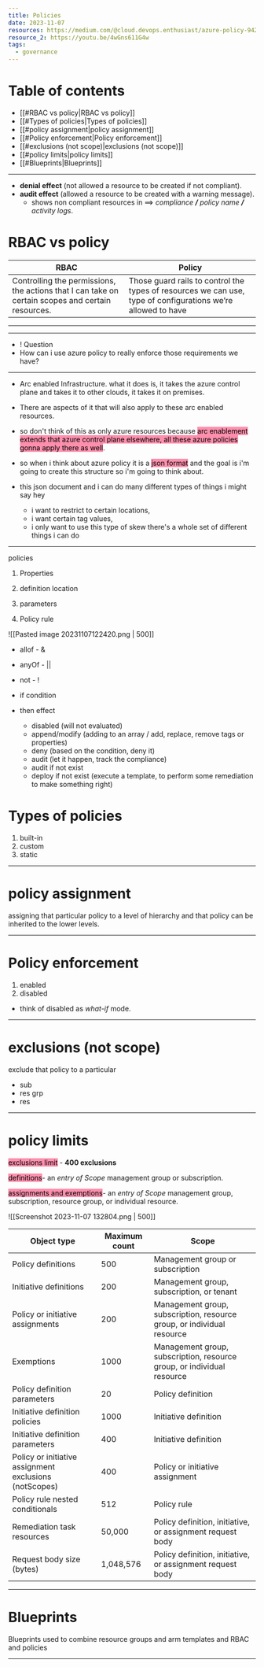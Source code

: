 ```yaml
---
title: Policies
date: 2023-11-07
resources: https://medium.com/@cloud.devops.enthusiast/azure-policy-942253b46a59
resource_2: https://youtu.be/4wGns611G4w
tags:
  - governance
---
```

# Table of contents

- [[#RBAC vs policy|RBAC vs policy]]
- [[#Types of policies|Types of policies]]
- [[#policy assignment|policy assignment]]
- [[#Policy enforcement|Policy enforcement]]
- [[#exclusions (not scope)|exclusions (not scope)]]
- [[#policy limits|policy limits]]
- [[#Blueprints|Blueprints]]

---

- **denial effect** (not allowed a resource to be created if not compliant).
- **audit effect** (allowed a resource to be created with a warning message).
	- shows non compliant resources in ==> *compliance **/** policy name **/** activity logs*.

# RBAC vs policy

| RBAC                                                                                              | Policy                                                                                                       |
| ------------------------------------------------------------------------------------------------- | ------------------------------------------------------------------------------------------------------------ |
| Controlling the permissions, the actions that I can take on certain scopes and certain resources. | Those guard rails to control the types of resources we can use, type of configurations we’re allowed to have | 

---

---

- ! Question
- How can i use azure policy to really enforce those requirements we have?

---

- Arc enabled Infrastructure. what it does is, it takes the azure control plane and takes it to other clouds, it takes it on premises.
- There are aspects of it that will also apply to these arc enabled resources.
- so don't think of this as only azure resources because <mark style="background: #FF5582A6;">arc enablement extends that azure control plane elsewhere, all these azure policies gonna apply there as well</mark>.

- so when i think about azure policy it is a <mark style="background: #FF5582A6;">json format</mark> and the goal is i'm going to create this structure so i'm going to think about.
- this json document and i can do many different types of things i might say hey 
	- i want to restrict to certain locations, 
	- i want certain tag values, 
	- i only want to use this type of skew 
	there's a whole set of different things i can do

---

policies

1. Properties

2. definition location

3. parameters

4. Policy rule

![[Pasted image 20231107122420.png | 500]]
- allof - &
- anyOf - ||
- not - !

- if condition
- then effect
	- disabled (will not evaluated)
	- append/modify (adding to an array / add, replace, remove tags or properties)
	- deny (based on the condition, deny it)
	- audit (let it happen, track the compliance)
	- audit if not exist
	- deploy if not exist (execute a template, to perform some remediation to make something right)

# Types of policies

1. built-in
2. custom
3. static

---
# policy assignment

assigning that particular policy to a level of hierarchy and that policy can be inherited to the lower levels.

---
# Policy enforcement

1. enabled
2. disabled

- think of disabled as *what-if* mode.

---
# exclusions (not scope)

exclude that policy to a particular
- sub
- res grp
- res

---

# policy limits


<mark style="background: #FF5582A6;">exclusions limit</mark> - **400 exclusions**

<mark style="background: #FF5582A6;">definitions</mark>- an *entry of Scope*
	management group or
	subscription. 
	
<mark style="background: #FF5582A6;">assignments and exemptions</mark>- an *entry of Scope*
	management group,
	subscription, 
	resource group, or 
	individual resource.

![[Screenshot 2023-11-07 132804.png | 500]]

|Object type|Maximum count|Scope|
|---|---|---|
|Policy definitions|500|Management group or subscription|
|Initiative definitions|200|Management group, subscription, or tenant|
|Policy or initiative assignments|200|Management group, subscription, resource group, or individual resource|
|Exemptions|1000|Management group, subscription, resource group, or individual resource|
|Policy definition parameters|20|Policy definition|
|Initiative definition policies|1000|Initiative definition|
|Initiative definition parameters|400|Initiative definition|
|Policy or initiative assignment exclusions (notScopes)|400|Policy or initiative assignment|
|Policy rule nested conditionals|512|Policy rule|
|Remediation task resources|50,000|Policy definition, initiative, or assignment request body|
|Request body size (bytes)|1,048,576|Policy definition, initiative, or assignment request body|

---
# Blueprints

Blueprints used to combine resource groups and arm templates and RBAC and policies

---

